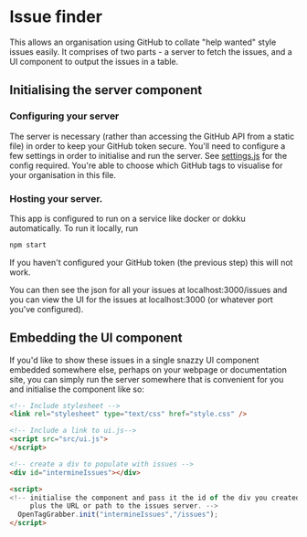 # Issue finder

This allows an organisation using GitHub to collate "help wanted" style issues easily. It comprises of two parts - a server to fetch the issues, and a UI component to output the issues in a table.

## Initialising the server component

### Configuring your server
The server is necessary (rather than accessing the GitHub API from a static file) in order to keep your GitHub token secure. You'll need to configure a few settings in order to initialise and run the server. See [settings.js](settings.js) for the config required. You're able to choose which GitHub tags to visualise for your organisation in this file.

### Hosting your server.
This app is configured to run on a service like docker or dokku automatically. To run it locally, run

```bash
npm start
```

If you haven't configured your GitHub token (the previous step) this will not work.

You can then see the json for all your issues at localhost:3000/issues and you can view the UI for the issues at localhost:3000 (or whatever port you've configured).

## Embedding the UI component

If you'd like to show these issues in a single snazzy UI component embedded somewhere else, perhaps on your webpage or documentation site, you can simply run the server somewhere that is convenient for you and initialise the component like so:

```html
<!-- Include stylesheet -->
<link rel="stylesheet" type="text/css" href="style.css" />

<!-- Include a link to ui.js-->
<script src="src/ui.js">
</script>

<!-- create a div to populate with issues -->
<div id="intermineIssues"></div>

<script>
<!-- initialise the component and pass it the id of the div you created,
     plus the URL or path to the issues server. -->
  OpenTagGrabber.init("intermineIssues","/issues");
</script>

```
